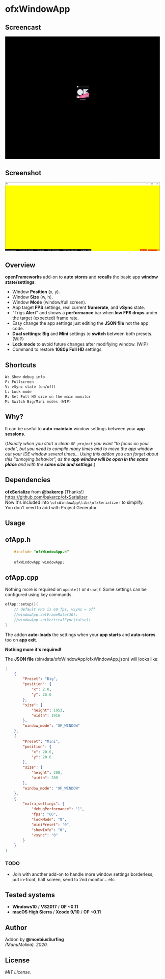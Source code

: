 # ofxWindowApp

## Screencast

![screenshot](readme_images/ofxWindowApp.gif?raw=true "MoebiusSurfing")


## Screenshot

![screenshot](readme_images/screenshot2.JPG?raw=true "MoebiusSurfing")



## Overview

**openFrameworks** add-on to **auto stores** and **recalls** the basic app **window state/settings**:

* Window **Position** (x, y). 
* Window **Size** (w, h). 
* Window **Mode** (window/full screen).
* App target **FPS** settings, real current **framerate**, and **vSync** state. 
* "Trigs **Alert**" and shows a **performance** bar when **low FPS drops** under the target (expected) frame rate.
* Easy change the app settings just editing the **JSON file** not the app code.
* **Dual settings**: **Big** and **Mini** settings to **switch** between both presets. (WIP)
* **Lock mode** to avoid future changes after modifiying window. (WIP)
* Command to restore **1080p Full HD** settings.

## Shortcuts

```
W: Show debug info  
F: Fullscreen  
V: vSync state (on/off)  
L: Lock mode  
R: Set Full HD size on the main monitor  
M: Switch Big/Mini modes (WIP)  
```

## Why?

It can be useful to **auto-maintain** window settings between your **app sessions**.  

(_Usually when you start a clean ```OF project``` you want "to focus on your code", but you need to compile many times and to move the app window out your IDE window several times..._
_Using this addon you can forget about this "annoying behavior", as the **app window will be open in the same place** and with the **same size and settings**._)  

## Dependencies

**ofxSerialize** from **@bakercp** (Thanks!)  
https://github.com/bakercp/ofxSerializer  
Now it's included into ```\ofxWindowApp\libs\ofxSerializer``` to simplify.  
You don't need to add with Project Generator.

## Usage

## ofApp.h
```.c++
    #include "ofxWindowApp.h"

    ofxWindowApp windowApp;
```

## ofApp.cpp
Nothing more is required on ```update()``` or ```draw()```!
Some settings can be configured using key commands.  
```.c++ 
ofApp::setup(){
    // default FPS is 60 fps, vSync = off
    //windowApp.setFrameRate(30);
    //windowApp.setVerticalSync(false);
}
```

The addon **auto-loads** the settings when your **app starts** and **auto-stores** too on **app exit**.  

**Nothing more it's required!**  

The **JSON file** (bin/data/ofxWindowApp/ofxWindowApp.json) will looks like:  
```.json
[
    {
        "Preset": "Big",
        "position": {
            "x": 2.0,
            "y": 25.0
        },
        "size": {
            "height": 1053,
            "width": 1916
        },
        "window_mode": "OF_WINDOW"
    },
    {
        "Preset": "Mini",
        "position": {
            "x": 20.0,
            "y": 20.0
        },
        "size": {
            "height": 200,
            "width": 200
        },
        "window_mode": "OF_WINDOW"
    },
    {
        "extra_settings": {
            "debugPerformance": "1",
            "fps": "60",
            "lockMode": "0",
            "miniPreset": "0",
            "showInfo": "0",
            "vsync": "0"
        }
    }
]
```

### TODO

* Join with another add-on to handle more window settings borderless, put in-front, half screen, send to 2nd monitor... etc

## Tested systems
- **Windows10** / **VS2017** / **OF ~0.11**
- **macOS High Sierra** / **Xcode 9/10** / **OF ~0.11**

## Author
Addon by **@moebiusSurfing**  
*(ManuMolina). 2020.*

## License
*MIT License.*